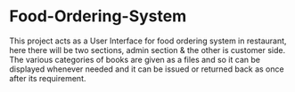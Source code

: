 # Food-Ordering-System
This project acts as a User Interface for food ordering system in restaurant, here there will be two sections, admin section & the other is customer side. The various categories of books are given as a files and so it can be displayed whenever needed and it can be issued or returned back as once after its requirement.
